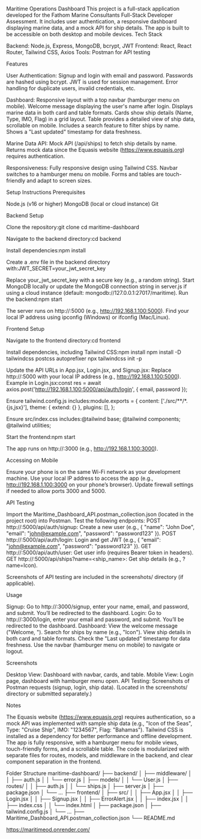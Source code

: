 Maritime Operations Dashboard
This project is a full-stack application developed for the Fathom Marine Consultants Full-Stack Developer Assessment. It includes user authentication, a responsive dashboard displaying marine data, and a mock API for ship details. The app is built to be accessible on both desktop and mobile devices.
Tech Stack

Backend: Node.js, Express, MongoDB, bcrypt, JWT
Frontend: React, React Router, Tailwind CSS, Axios
Tools: Postman for API testing

Features

User Authentication:
Signup and login with email and password.
Passwords are hashed using bcrypt.
JWT is used for session management.
Error handling for duplicate users, invalid credentials, etc.


Dashboard:
Responsive layout with a top navbar (hamburger menu on mobile).
Welcome message displaying the user's name after login.
Displays marine data in both card and table formats.
Cards show ship details (Name, Type, IMO, Flag) in a grid layout.
Table provides a detailed view of ship data, scrollable on mobile.
Includes a search feature to filter ships by name.
Shows a "Last updated" timestamp for data freshness.


Marine Data API:
Mock API (/api/ships) to fetch ship details by name.
Returns mock data since the Equasis website (https://www.equasis.org) requires authentication.


Responsiveness:
Fully responsive design using Tailwind CSS.
Navbar switches to a hamburger menu on mobile.
Forms and tables are touch-friendly and adapt to screen sizes.



Setup Instructions
Prerequisites

Node.js (v16 or higher)
MongoDB (local or cloud instance)
Git

Backend Setup

Clone the repository:git clone <your-repo-link>
cd maritime-dashboard


Navigate to the backend directory:cd backend


Install dependencies:npm install


Create a .env file in the backend directory with:JWT_SECRET=your_jwt_secret_key

Replace your_jwt_secret_key with a secure key (e.g., a random string).
Start MongoDB locally or update the MongoDB connection string in server.js if using a cloud instance (default: mongodb://127.0.0.1:27017/maritime).
Run the backend:npm start

The server runs on http://<your-ip>:5000 (e.g., http://192.168.1.100:5000). Find your local IP address using ipconfig (Windows) or ifconfig (Mac/Linux).

Frontend Setup

Navigate to the frontend directory:cd frontend


Install dependencies, including Tailwind CSS:npm install
npm install -D tailwindcss postcss autoprefixer
npx tailwindcss init -p


Update the API URLs in App.jsx, Login.jsx, and Signup.jsx:
Replace http://<your-ip>:5000 with your local IP address (e.g., http://192.168.1.100:5000).
Example in Login.jsx:const res = await axios.post('http://192.168.1.100:5000/api/auth/login', { email, password });




Ensure tailwind.config.js includes:module.exports = {
  content: ['./src/**/*.{js,jsx}'],
  theme: { extend: {} },
  plugins: [],
};


Ensure src/index.css includes:@tailwind base;
@tailwind components;
@tailwind utilities;


Start the frontend:npm start

The app runs on http://<your-ip>:3000 (e.g., http://192.168.1.100:3000).

Accessing on Mobile

Ensure your phone is on the same Wi-Fi network as your development machine.
Use your local IP address to access the app (e.g., http://192.168.1.100:3000 on your phone’s browser).
Update firewall settings if needed to allow ports 3000 and 5000.

API Testing

Import the Maritime_Dashboard_API.postman_collection.json (located in the project root) into Postman.
Test the following endpoints:
POST http://<your-ip>:5000/api/auth/signup: Create a new user (e.g., { "name": "John Doe", "email": "john@example.com", "password": "password123" }).
POST http://<your-ip>:5000/api/auth/login: Login and get JWT (e.g., { "email": "john@example.com", "password": "password123" }).
GET http://<your-ip>:5000/api/auth/user: Get user info (requires Bearer token in headers).
GET http://<your-ip>:5000/api/ships?name=<ship_name>: Get ship details (e.g., ?name=Icon).


Screenshots of API testing are included in the screenshots/ directory (if applicable).

Usage

Signup: Go to http://<your-ip>:3000/signup, enter your name, email, and password, and submit. You’ll be redirected to the dashboard.
Login: Go to http://<your-ip>:3000/login, enter your email and password, and submit. You’ll be redirected to the dashboard.
Dashboard:
View the welcome message ("Welcome, ").
Search for ships by name (e.g., "Icon").
View ship details in both card and table formats.
Check the "Last updated" timestamp for data freshness.
Use the navbar (hamburger menu on mobile) to navigate or logout.



Screenshots

Desktop View: Dashboard with navbar, cards, and table.
Mobile View: Login page, dashboard with hamburger menu open.
API Testing: Screenshots of Postman requests (signup, login, ship data).
(Located in the screenshots/ directory or submitted separately.)

Notes

The Equasis website (https://www.equasis.org) requires authentication, so a mock API was implemented with sample ship data (e.g., "Icon of the Seas", Type: "Cruise Ship", IMO: "1234567", Flag: "Bahamas").
Tailwind CSS is installed as a dependency for better performance and offline development.
The app is fully responsive, with a hamburger menu for mobile views, touch-friendly forms, and a scrollable table.
The code is modularized with separate files for routes, models, and middleware in the backend, and clear component separation in the frontend.

Folder Structure
maritime-dashboard/
├── backend/
│   ├── middleware/
│   │   ├── auth.js
│   │   └── error.js
│   ├── models/
│   │   └── User.js
│   ├── routes/
│   │   ├── auth.js
│   │   └── ships.js
│   ├── server.js
│   ├── package.json
│   └── ...
├── frontend/
│   ├── src/
│   │   ├── App.jsx
│   │   ├── Login.jsx
│   │   ├── Signup.jsx
│   │   ├── ErrorAlert.jsx
│   │   ├── index.jsx
│   │   ├── index.css
│   │   └── index.html
│   ├── package.json
│   ├── tailwind.config.js
│   └── ...
├── Maritime_Dashboard_API.postman_collection.json
└── README.md

https://maritimeod.onrender.com/